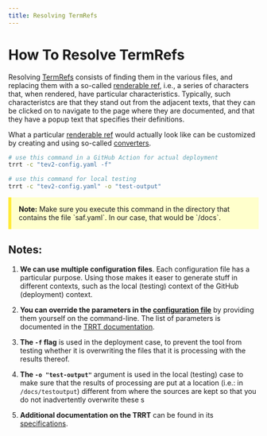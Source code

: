 ```yaml
---
title: Resolving TermRefs
---
```


# How To Resolve TermRefs

Resolving [TermRefs](@tev2) consists of finding them in the various files,
and replacing them with a so-called [renderable ref](@tev2), i.e., 
a series of characters that, when rendered, have particular characteristics.
Typically, such characteristcs are that they stand out from the adjacent texts,
that they can be clicked on to navigate to the page where they are documented,
and that they have a popup text that specifies their definitions.

What a particular [renderable ref](@tev2) would actually look like can be 
customized by creating and using so-called [converters](@tev2).

~~~ bash
# use this command in a GitHub Action for actual deployment
trrt -c "tev2-config.yaml -f" 

# use this command for local testing
trrt -c "tev2-config.yaml" -o "test-output" 
~~~

<div style="background-color: #ffffcc; padding: 15px; margin-bottom: 20px; border-left: 6px solid #ffeb3b;">
  <strong>Note:</strong> Make sure you execute this command 
  in the directory that contains the file `saf.yaml`.
  In our case, that would be `/docs`.
</div>

## Notes:

1. **We can use multiple configuration files**. 
  Each configuration file has a particular purpose.
  Using those makes it easer to generate stuff in different contexts,
  such as the local (testing) context of the GitHub (deployment) context.

2. **You can override the parameters in the [configuration file](@tev2)**
  by providing them yourself on the command-line. The list of parameters
  is documented in the [TRRT documentation](trrt#calling-the-tool@tev2).

3. **The `-f` flag** is used in the deployment case, to prevent the tool
   from testing whether it is overwriting the files that it is processing
   with the results thereof.

4. **The `-o "test-output"`** argument is used in the local (testing) case
   to make sure that the results of processing are put at a location
   (i.e.: in `/docs/testoutput`) different from where the sources are kept
   so that you do not inadvertently overwrite these s

5. **Additional documentation on the TRRT** can be found in its 
   [specifications](trrt@tev2).
